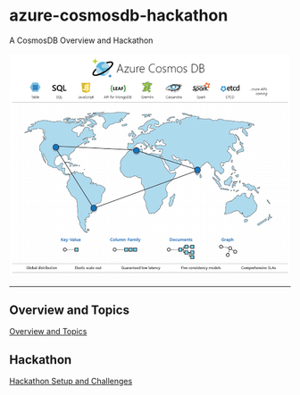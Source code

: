# azure-cosmosdb-hackathon

A CosmosDB Overview and Hackathon

![azure-cosmos-db](img/azure-cosmosdb-2019.png)

---

## Overview and Topics

[Overview and Topics](agenda-cc.md)

## Hackathon

[Hackathon Setup and Challenges](hackathon.md)

